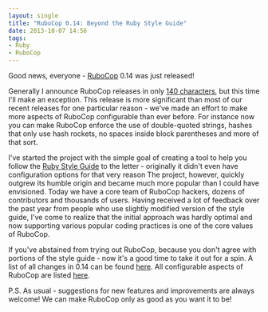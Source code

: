 ```yaml
---
layout: single
title: "RuboCop 0.14: Beyond the Ruby Style Guide"
date: 2013-10-07 14:56
tags:
- Ruby
- RuboCop
---
```


Good news, everyone - [RuboCop](https://github.com/bbatsov/rubocop) 0.14 was just released!

Generally I announce RuboCop releases in only [140 characters](https://twitter.com/bbatsov),
but this time I'll make an exception. This release is more significant
than most of our recent releases for one particular reason - we've
made an effort to make more aspects of RuboCop configurable than ever
before. For instance now you can make RuboCop enforce the use of
double-quoted strings, hashes that only use hash rockets, no spaces
inside block parentheses and more of that sort.

I've started the project with the simple goal of creating a tool to help you follow the
[Ruby Style Guide](https://github.com/rubocop-hq/ruby-style-guide) to the
letter - originally it didn't even have configuration options for that very reason
The project, however, quickly outgrew its humble origin and became much more popular than I could have envisioned.
Today we have a core team of RuboCop hackers, dozens of contributors and thousands of users.
Having received a lot of feedback over the past year from people who use slightly
modified version of the style guide, I've come to realize that the initial
approach was hardly optimal and now supporting various popular coding
practices is one of the core values of RuboCop.

If you've abstained from trying out RuboCop, because you don't agree
with portions of the style guide - now it's a good time to take it out
for a spin. A list of all changes in 0.14 can be found
[here](https://github.com/bbatsov/rubocop/blob/master/CHANGELOG.md).
All configurable aspects of RuboCop are listed [here](https://github.com/bbatsov/rubocop/blob/master/config/default.yml).

P.S. As usual - suggestions for new features and improvements are always welcome! We can make RuboCop only as good as you want it to be!
